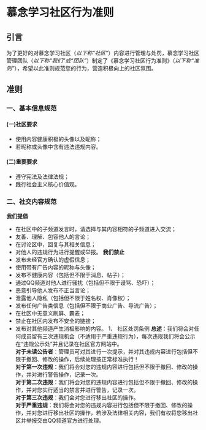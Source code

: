 # 慕念学习社区行为准则
## 引言
为了更好的对慕念学习社区（*以下称“社区”*）内容进行管理与处罚，慕念学习社区管理团队（*以下称“我们”或“团队”*）制定了《慕念学习社区行为准则》（*以下称“准则”*），希望以此准则规范您的行为，营造积极向上的社区氛围。
## 准则
### 一、基本信息规范
#### (一)社区要求
- 使用内容健康积极的头像以及昵称；
- 若昵称或头像中含有违法违规内容。
#### (二)重要要求
- 遵守宪法及法律法规；
- 践行社会主义核心价值观。
### 二、社交内容规范
**我们提倡**
- 在社区中的子频道发言时，请选择与其内容相符的子频道进入交流；
- 友善、理解、包容他人的言论；
- 在讨论区中，回复与其相关信息；
- 对他人的违规行为进行提醒或举报。
**我们禁止**
- 发布未经官方确认的虚假信息；
- 使用带有广告内容的昵称与头像；
- 发布不健康内容（包括但不限于消息、帖子）；
- 通过QQ频道对他人进行骚扰（包括但不限于谩骂、恐吓）；
- 恶意引导他人发布不正当言论；
- 泄露他人隐私（包括但不限于姓名权、肖像权）；
- 发布任何广告类信息（包括但不限于商业广告、导流广告）；
- 在社区中无意义刷屏、霸麦；
- 禁止在社区内发布不安全的链接；
- 发布对其他频道产生消极影响的内容。
1、 社区处罚条例
**总述**：我们将会对任何成员留有三次违规机会（不适用于严重违规行为），每次违规我们将会公示在“违规公示处”并且记录在社区官方网站中。<br>
**对于未读公告者**：管理员可对其进行一次提示，并对其违规内容进行包括但不限于撤回、修改的操作，后续处理按正常标准执行！<br>
**对于第一次违规**：我们将会对您的违规内容进行包括但不限于撤回、修改的操作，并对进行警告操作，记录一次。<br>
**对于第二次违规**：我们将会对您的违规内容进行包括但不限于撤回、修改的操作，并对您实行适当的禁言并进行警告，记录一次。<br>
**对于第三次违规**：我们会对您进行移出社区的操作。<br>
**对于严重违规**：我们将会对您的违规内容进行包括但不限于撤回、修改的操作，并对您进行移出社区的操作，若涉及法律相关内容，我们有权将您移出社区并举报交由QQ频道官方进行处理。
